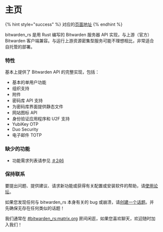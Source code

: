 # 主页

{% hint style="success" %}
对应的[页面地址](https://github.com/dani-garcia/bitwarden_rs/wiki)
{% endhint %}

bitwarden\_rs 是用 Rust 编写的 Bitwarden 服务器 API 实现，与上游（官方）Bitwarden 客户端兼容。与运行上游资源密集型服务可能不理想相比，非常适合自托管的部署。

### 特性

基本上提供了 Bitwarden API 的完整实现，包括：

* 基本的单用户功能
* 组织支持
* 附件
* 密码库 API 支持
* 为密码库界面提供静态文件
* 网站图标 API
* 身份验证应用程序和 U2F 支持
* YubiKey OTP
* Duo Security
* 电子邮件 TOTP

### 缺少的功能

* 功能需求列表请参见 [＃246](https://github.com/dani-garcia/bitwarden_rs/issues/246)

### 保持联系

要提出问题、提供建议、请求新功能或获得有关配置或安装软件的帮助，请[使用论坛](https://bitwardenrs.discourse.group/)。

如果您发现任何与 bitwarden\_rs 本身有关的 bug 或崩溃，请[创建一个话题](https://github.com/dani-garcia/bitwarden_rs/issues/)。并先确保无存在任何类似的话题！

我们通常在 [\#bitwarden\_rs:matrix.org](https://matrix.to/#/#bitwarden_rs:matrix.org) 房间闲逛，如果您喜欢聊天，欢迎随时加入我们！

